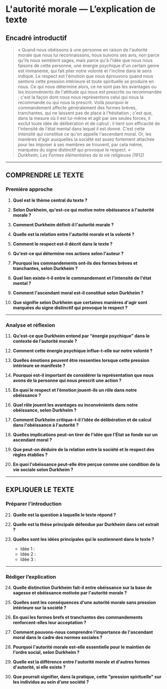 # L'autorité morale — L’explication de texte

## Encadré introductif
> « Quand nous obéissons à une personne en raison de l'autorité morale que nous lui reconnaissons, nous suivons ses avis, non parce qu'ils nous semblent sages, mais parce qu'à l'idée que nous nous faisons de cette personne, une énergie psychique d'un certain genre est immanente, qui fait plier notre volonté et l'incline dans le sens indiqué. Le respect est l'émotion que nous éprouvons quand nous sentons cette pression intérieure et toute spirituelle se produire en nous. Ce qui nous détermine alors, ce ne sont pas les avantages ou les inconvénients de l'attitude qui nous est prescrite ou recommandée ; c'est la façon dont nous nous représentons celui qui nous la recommande ou qui nous la prescrit. Voilà pourquoi le commandement affecte généralement des formes brèves, tranchantes, qui ne laissent pas de place à l'hésitation ; c'est que, dans la mesure où il est lui-même et agit par ses seules forces, il exclut toute idée de délibération et de calcul ; il tient son efficacité de l'intensité de l'état mental dans lequel il est donné. C'est cette intensité qui constitue ce qu'on appelle l'ascendant moral. Or, les manières d'agir auxquelles la société est assez fortement attachée pour les imposer à ses membres se trouvent, par cela même, marquées du signe distinctif qui provoque le respect. »  
> *Durkheim, Les Formes élémentaires de la vie religieuse (1912)*

---

## COMPRENDRE LE TEXTE

### Première approche

1. **Quel est le thème central du texte ?**  
   
2. **Selon Durkheim, qu'est-ce qui motive notre obéissance à l'autorité morale ?**  
   
3. **Comment Durkheim définit-il l'autorité morale ?**  
   
4. **Quelle est la relation entre l'autorité morale et la volonté ?**  
   
5. **Comment le respect est-il décrit dans le texte ?**  
   
6. **Qu'est-ce qui détermine nos actions selon l'auteur ?**  
   
7. **Pourquoi les commandements ont-ils des formes brèves et tranchantes, selon Durkheim ?**  
   
8. **Quel lien existe-t-il entre le commandement et l'intensité de l'état mental ?**  
   
9. **Comment l'ascendant moral est-il constitué selon Durkheim ?**  
   
10. **Que signifie selon Durkheim que certaines manières d'agir sont marquées du signe distinctif qui provoque le respect ?**  

---

### Analyse et réflexion

11. **Qu'est-ce que Durkheim entend par “énergie psychique” dans le contexte de l’autorité morale ?**  
   
12. **Comment cette énergie psychique influe-t-elle sur notre volonté ?**  
   
13. **Quelles émotions peuvent être ressenties lorsque cette pression intérieure se manifeste ?**  
   
14. **Pourquoi est-il important de considérer la représentation que nous avons de la personne qui nous prescrit une action ?**  
   
15. **En quoi le respect et l’émotion jouent-ils un rôle dans notre obéissance ?**  
   
16. **Quel rôle jouent les avantages ou inconvénients dans notre obéissance, selon Durkheim ?**  
   
17. **Comment Durkheim critique-t-il l’idée de délibération et de calcul dans l'obéissance à l'autorité ?**  
   
18. **Quelles implications peut-on tirer de l'idée que l'État se fonde sur un ascendant moral ?**  
   
19. **Que peut-on déduire de la relation entre la société et le respect des règles établies ?**  
   
20. **En quoi l'obéissance peut-elle être perçue comme une condition de la vie sociale selon Durkheim ?**  

---

## EXPLIQUER LE TEXTE

### Préparer l’introduction

21. **Quelle est la question à laquelle le texte répond ?**  
   
22. **Quelle est la thèse principale défendue par Durkheim dans cet extrait ?**  
   
23. **Quelles sont les idées principales qui le soutiennent dans le texte ?**  
    - Idée 1 :  
    - Idée 2 :  
    - Idée 3 :  

---

### Rédiger l’explication

24. **Quelle distinction Durkheim fait-il entre obéissance sur la base de sagesse et obéissance motivée par l'autorité morale ?**  
   
25. **Quelles sont les conséquences d'une autorité morale sans pression intérieure sur la société ?**  
   
26. **En quoi les formes brefs et tranchantes des commandements renforcent-elles leur acceptation ?**  
   
27. **Comment pouvons-nous comprendre l'importance de l'ascendant moral dans le cadre des normes sociales ?**  
   
28. **Pourquoi l'autorité morale est-elle essentielle pour le maintien de l'ordre social, selon Durkheim ?**  
   
29. **Quelle est la différence entre l'autorité morale et d'autres formes d'autorité, si elle existe ?**  
   
30. **Que pourrait signifier, dans la pratique, cette "pression spirituelle" sur les individus au sein d’une société ?**  
